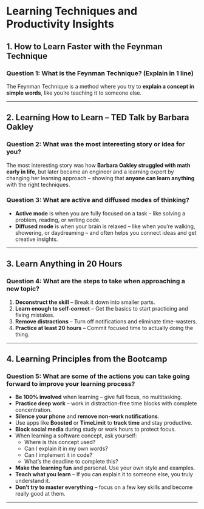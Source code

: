 # Learning Techniques and Productivity Insights

## 1. How to Learn Faster with the Feynman Technique


### Question 1: What is the Feynman Technique? (Explain in 1 line)

The Feynman Technique is a method where you try to **explain a concept in simple words**, like you’re teaching it to someone else.

---

## 2. Learning How to Learn – TED Talk by Barbara Oakley


### Question 2: What was the most interesting story or idea for you?

The most interesting story was how **Barbara Oakley struggled with math early in life**, but later became an engineer and a learning expert by changing her learning approach – showing that **anyone can learn anything** with the right techniques.

### Question 3: What are active and diffused modes of thinking?

- **Active mode** is when you are fully focused on a task – like solving a problem, reading, or writing code.
- **Diffused mode** is when your brain is relaxed – like when you’re walking, showering, or daydreaming – and often helps you connect ideas and get creative insights.

---

## 3. Learn Anything in 20 Hours


### Question 4: What are the steps to take when approaching a new topic?

1. **Deconstruct the skill** – Break it down into smaller parts.
2. **Learn enough to self-correct** – Get the basics to start practicing and fixing mistakes.
3. **Remove distractions** – Turn off notifications and eliminate time-wasters.
4. **Practice at least 20 hours** – Commit focused time to actually doing the thing.

---

## 4. Learning Principles from the Bootcamp

### Question 5: What are some of the actions you can take going forward to improve your learning process?

- **Be 100% involved** when learning – give full focus, no multitasking.
- **Practice deep work** – work in distraction-free time blocks with complete concentration.
- **Silence your phone** and **remove non-work notifications**.
- Use apps like **Boosted** or **TimeLimit** to **track time** and stay productive.
- **Block social media** during study or work hours to protect focus.
- When learning a software concept, ask yourself:
  - Where is this concept used?
  - Can I explain it in my own words?
  - Can I implement it in code?
  - What’s the deadline to complete this?
- **Make the learning fun** and personal. Use your own style and examples.
- **Teach what you learn** – If you can explain it to someone else, you truly understand it.
- **Don’t try to master everything** – focus on a few key skills and become really good at them.

---

